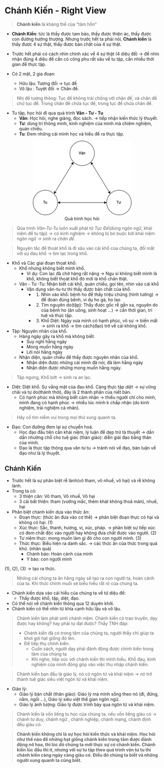 # Chánh Kiến - Right View
> **Chánh kiến** là kháng thể của "tâm hồn"

+ **Chánh Kiến**: tức là thấy được tam bảo, thấy được thiện ác, thấy được con đường hướng thượng. Nhưng trước hết ta phải nói, **Chánh kiến** là thấy được 4 sự thật, thấy được bản chất của 4 sự thật.

+ Trước hết phải có cách nhìn chính xác về 4 sự thật (4 diệu đế) $\to$  để nhìn nhận đúng 4 diệu đế cần có công phu rất sâu về tu tập, cần nhiều thời gian để thực tập.

+ Có 2 mặt, 2 gia đoạn:
  + Hữu lậu: Tương đối $\to$ tục đế 
  + Vô lậu : Tuyệt đối $\to$ Chân đế.

> Nhị đế tương thông: Tục đế không trái chống với chân đế, và chân đế chứ tục đế.
> Trong chân đế chứa tục đế, trong tục đế chứa chân đế. 
+ Tu tập, học hỏi đi qua quá trình **Văn - Tư - Tu**
  + **Văn**: Học hỏi, nghe giảng, đọc sách. $\to$ tiếp nhận kiến thức lý thuyết. 
  + **Tư**: dùng trí thông mình, kinh nghiệm của mình mà chiêm nghiệm, quán chiếu. 
  + **Tu**: Đem những cái mình học và hiểu để ra thực tập. 

<div style='text-align:center'>
<img src = '../../../../Media/buddha/learning_flow.png'>
<figcaption> Quá trình học hỏi </figcaption>
</div>

> Qúa trình *Văn-Tư-Tu* luôn xuất phát từ *Tục Đế*(dùng ngôn ngữ, khái niệm để tu tập) $\to$ có kinh nghiệm $\to$ không bị bó buộc bởi khái niệm ngôn ngữ $\to$ sinh ra *chân đế*. 

> Nguyên tắc để thoát khổ là đi sâu vào cái khổ của chúng ta, đối mắt với sự đau khổ $\to$ tìm lạc trong khổ. 

+ Khổ và Các giai đoạn thoát khổ:
  + Khổ nhưng không biết mình khổ.
    + Ví dụ: Con lạc đà chở hàng rất nặng $\to$ Ngu si không biết mình là khổ, không biết thoát khổ đó mới là khổ chân thật.
  + Văn - Tư -Tu: Nhận biết cái khổ, quán chiếu, gọi tên, nhìn vào cái khổ
    + Vận dụng văn-tu-tư thì thấy được bản chất của khổ.
      + 1. Nhìn vào khổ: bệnh ho để thấy triệu chứng (hình tướng) $\to$ để đoán đúng bệnh, ví dụ ho gà, ho lao
      + 2. Tìm nguyên do(tập): Thấy được gốc rễ gần xa, nguyên do của bệnh ho  (ăn uống, sinh hoạt ...) $\to$ cần thời gian, trí tuệ và thực tập.
      + 3. Khổ Diệt: Ngày xưa mình có hạnh phúc, vô sự $\to$ biến mất $\to$ sinh ra khổ $\to$ tìm cách(đạo) trở về cái không khổ. 
+ Tập: Nguyên nhân của khổ. 
  + Hàng ngày gây ra khổ mà không biết.
    + Suy nghĩ hằng ngày
    + Mong muốn hằng ngày
    + Lời nói hằng ngày 
  + Nhận diện, quán chiều để thấy được nguyên nhân của khổ. 
    + Nhận diện được những cái mình đã nói, đã làm hằng ngày 
    + Nhận diện được những mong muốn hằng ngày. 
> Tập ngưng, Khổ bớt $\to$ sinh ra an lạc. 
+ Diệt: Diệt khổ. Sự vắng mặt của đau khổ. Càng thực tập *diệt* $\to$ sự vững chãi và tự do(thảnh thơi), đây là 2 thành phần của niết bàn.  
  + Có hạnh phúc mà không biết cảm nhận $\to$ thiếu người chỉ cho mình, mình đang có hạnh phúc $\to$ nhiều lúc mình k chấp nhận (do kinh nghiệm, trải nghiệm cá nhân).
> Hãy cố tìm niềm vui trong mọi thứ xung quanh ta. 
+ Đạo: Con đường đem lại sự chuyển hoá. 
  + Học đạo đầu tiên cần khái niệm, lý luận để dẹp trừ tà thuyết $\to$ dần dần nhường chỗ cho tuệ giác (thân giáo): diễn giải đạo bằng thân của mình. 
  + Đạo là thực tập thông qua văn tư tu $\to$ tránh nói về đạo, bàn luận về đạo như là lý thuyết. 

## Chánh Kiến
+ Trước hết là sự phân biệt rễ lành(vô tham, vô nhuế, vô hại) và rễ không lành.
+ Trong ta có:
  + 3 thiện căn: Vô tham, Vô nhuế, Vô hại
  + 3 cái bất thiện: tham (vướng mắc, thèm khát không thoã mãn), nhuế, hại
+ Phân biệt chánh  kiến dựa vào thức ăn:
  + Đoạn thực: (thức ăn đưa vào cơ thể) $\to$ phân biệt đoạn thực có hại và không có hại. (1)
  + Xúc thực: Sắc, thanh, hương, vị, xúc, pháp. $\to$ phân biệt sự tiếp xúc có đem chất độc vào người hay không đưa chất được vào người. (2)
  + Tư niệm thực: mong muốn làm gì đó cho con người mình. (3)
  + Thức thực: Biểu hiện ra danh sắc. $\to$ các thức ăn của thức trong quá khứ. (nhân quả)
    + Chánh báo: Hoàn cảnh của mình
    + Y báo: con người mình 

(1), (2), (3) $\to$ tạo ra thức. 
> Những cái chúng ta ăn hằng ngày sẽ tạo ra con người ta, hoàn cảnh của ta. Khi thức chính muồi sẽ biểu hiểu rất rõ của chúng ta. 

+ Chánh kiến dựa vào cái hiểu của chúng ta về tứ diệu đế:
  + Thấy được khổ, tập, diệt, đạo.
+ Có thể nói về chánh kiến thông qua 12 duyên khởi.
+ Chánh kiến có thể nhìn từ khía cạnh hữu lậu và vô lậu. 

> Chánh kiến làm phát sinh chánh niệm. 
> Chánh kiến có trao truyền, dạy được hay không? hay phải tự đạt được?
> Thầy TNH đáp:
>   + Chánh kiến đã có trong tâm của chúng ta, người thầy chỉ giúp ta khơi gợi hạt giống đó lên.
>   + Để tiếp thụ chính kiến:
>     + Cuốn sách, người dạy phải đánh động được chính kiến trong tâm của chúng ta
>     + Khi nghe, tiếp xúc với chánh kiến thì mình hiểu. Khổ đau, kinh nghiệm của mình đóng góp vào việc thu nhập chánh kiến.

> Chánh kiến ban đầu là giáo lý, nó có ngôn từ và khái niệm $\to$ nó trở thành tuệ giác siêu việt ngôn từ và khái niệm.

+ Giáo lý:
  + Giáo lý bản chất (thân giáo): Giáo lý mà mình sống theo nó (đi, đứng, nằm, ngồi ...), Giáo lý siêu việt thế gian ngôn ngữ. 
  + Giáo lý ảnh tượng: Giáo lý được trình bày qua ngôn từ và khái niệm. 
> Chánh kiến là vốn liếng tu học của chúng ta, nếu vốn liếng giàu có $\to$ chánh tư duy, chánh ngữ , chánh nghiệp, chánh mạng, chánh định đều giàu có. 

> **Chánh kiến không chỉ là sự học hỏi kiến thức và khái niệm. Học hỏi như thế nào để những hạt giống chánh kiến trong tâm được đánh động nở hoa, thì lúc đó chúng ta mới thực sự có chánh kiến. 
> Chánh kiến lúc đầu thì ít, nhưng với sự tu tập theo quá trình văn tư tu thì chánh kiến càng ngày càng giàu có. Điều đó chúng ta biết và những người xung quanh ta cũng biết.**  